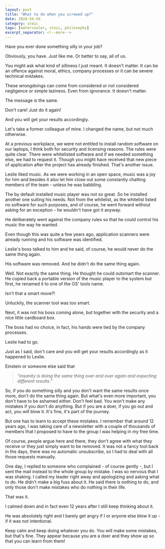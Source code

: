 ```yaml
---
layout: post
title: "What to do when you screwed up?"
date: 2020-XX-XX
category: stoic
tags: [watercooler, stoic, philosophy]
excerpt_separator: <!--more-->
---
```

Have you ever done something silly in your job?

Obviously, you have. Just like me. Or better to say, all of us.
<!--more-->

You might ask what kind of silliness I just meant. It doesn't matter. It can be an offence against moral, ethics, company processes or it can be severe technical mistakes.

These wrongdoings can come from considered or not considered negligence or simple laziness. Even from ignorance. It doesn't matter.

The message is the same.

Don't care! Just do it again!

And you will get your results accordingly.

Let's take a former colleague of mine. I changed the name, but not much otherwise.

At a previous workplace, we were not entitled to install random software on our laptops, I think both for security and licensing reasons. The rules were quite clear. There were whitelisted software and if we needed something else, we had to request it. Though you might have received that new piece of application after the project has already finished. That's another issue.

Leslie liked music. As we were working in an open space, music was a joy for him and besides it also let him close out some constantly chatting members of the team - unless he was babbling.

The by default installed music player was not so great. So he installed another one suiting his needs. Not from the whitelist, as the whitelist listed no software for such purposes, and of course, he went forward without asking for an exception - he wouldn't have got it anyway.

He deliberately went against the company rules so that he could control his music the way he wanted.

Even though this was quite a few years ago, application scanners were already running and his software was identified.

Leslie's boss talked to him and he said, of course, he would never do the same thing again.

His software was removed. And he didn't do the same thing again.

Well. Not exactly the same thing. He thought he could outsmart the scanner. He copied back a portable version of the music player to the system but first, he renamed it to one of the OS' tools name.

Isn't that a smart move?!

Unluckily, the scanner tool was too smart.

Next, it was not his boss coming alone, but together with the security and a nice little cardboard box.

The boss had no choice, in fact, his hands were tied by the company processes.

Leslie had to go.

Just as I said, don't care and you will get your results accordingly as it happened to Leslie.

Einstein or someone else said that 

> _“insanity is doing the same thing over and over again and expecting different results.”_

So, if you do something silly and you don't want the same results once more, don't do the same thing again. But what's even more important, you don't have to be ashamed either. Don't feel bad. You won't make any mistakes if you don't do anything. But if you are a doer, if you go out and act, you will blow it. It's fine, it's part of the journey.

But one has to learn to accept these mistakes. I remember that around 12 years ago, I was taking care of a newsletter with a couple of thousands of members that I proposed to have to the group I was helping in my free time.

Of course, people argue here and there, they don't agree with what they receive or they just simply want to be removed. It was not a fancy tool back in the days, there was no automatic unsubscribe, so I had to deal with all those requests manually.


One day, I replied to someone who complained - of course gently -, but I sent the mail instead to the whole group by mistake. I was so nervous that I was shaking. I called my leader right away and apologizing and asking what to do. He didn't make a big fuss about it. He said there is nothing to do, and only those don't make mistakes who do nothing in their life.

That was it.

I calmed down and in fact even 12 years after I still keep thinking about it.

He was absolutely right and I barely get angry if I or anyone else blow it up - if it was not intentional.

Keep calm and keep doing whatever you do. You will make some mistakes, but that's fine. They appear because you are a doer and they show up so that you can learn from them!